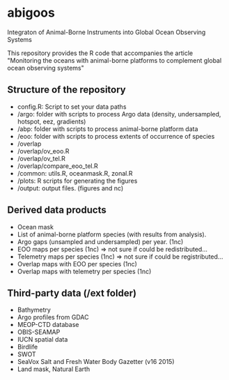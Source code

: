 # abigoos
Integraton of Animal-Borne Instruments into Global Ocean Observing Systems

This repository provides the R code that accompanies the article "Monitoring the oceans with animal-borne platforms to complement global ocean observing systems"



## Structure of the repository

* config.R: Script to set your data paths
* /argo: folder with scripts to process Argo data (density, undersampled, hotspot, eez, gradients)
* /abp: folder with scripts to process animal-borne platform data
* /eoo: folder with scripts to process extents of occurrence of species
* /overlap
* /overlap/ov_eoo.R
* /overlap/ov_tel.R
* /overlap/compare_eoo_tel.R
* /common: utils.R, oceanmask.R, zonal.R
* /plots: R scripts for generating the figures
* /output: output files. (figures and nc)


## Derived data products
* Ocean mask
* List of animal-borne platform species (with results from analysis). 
* Argo gaps (unsampled and undersampled) per year. (1nc)
* EOO maps per species (1nc) => not sure if could be redistributed...
* Telemetry maps per species (1nc) => not sure if could be registributed...
* Overlap maps with EOO per species (1nc)
* Overlap maps with telemetry per species (1nc)


## Third-party data (/ext folder)
* Bathymetry
* Argo profiles from GDAC
* MEOP-CTD database
* OBIS-SEAMAP
* IUCN spatial data
* Birdlife
* SWOT
* SeaVox Salt and Fresh Water Body Gazetter (v16 2015)
* Land mask, Natural Earth
